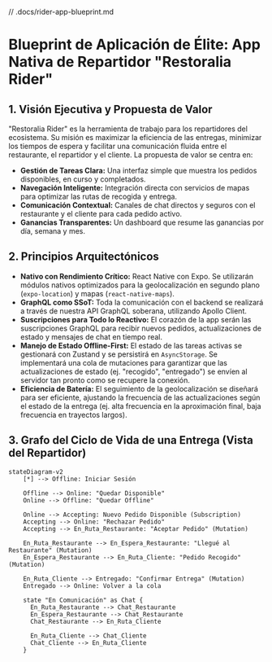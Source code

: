 // .docs/rider-app-blueprint.md
# Blueprint de Aplicación de Élite: App Nativa de Repartidor "Restoralia Rider"

## 1. Visión Ejecutiva y Propuesta de Valor

"Restoralia Rider" es la herramienta de trabajo para los repartidores del ecosistema. Su misión es maximizar la eficiencia de las entregas, minimizar los tiempos de espera y facilitar una comunicación fluida entre el restaurante, el repartidor y el cliente. La propuesta de valor se centra en:
*   **Gestión de Tareas Clara:** Una interfaz simple que muestra los pedidos disponibles, en curso y completados.
*   **Navegación Inteligente:** Integración directa con servicios de mapas para optimizar las rutas de recogida y entrega.
*   **Comunicación Contextual:** Canales de chat directos y seguros con el restaurante y el cliente para cada pedido activo.
*   **Ganancias Transparentes:** Un dashboard que resume las ganancias por día, semana y mes.

## 2. Principios Arquitectónicos

*   **Nativo con Rendimiento Crítico:** React Native con Expo. Se utilizarán módulos nativos optimizados para la geolocalización en segundo plano (`expo-location`) y mapas (`react-native-maps`).
*   **GraphQL como SSoT:** Toda la comunicación con el backend se realizará a través de nuestra API GraphQL soberana, utilizando Apollo Client.
*   **Suscripciones para Todo lo Reactivo:** El corazón de la app serán las suscripciones GraphQL para recibir nuevos pedidos, actualizaciones de estado y mensajes de chat en tiempo real.
*   **Manejo de Estado Offline-First:** El estado de las tareas activas se gestionará con Zustand y se persistirá en `AsyncStorage`. Se implementará una cola de mutaciones para garantizar que las actualizaciones de estado (ej. "recogido", "entregado") se envíen al servidor tan pronto como se recupere la conexión.
*   **Eficiencia de Batería:** El seguimiento de la geolocalización se diseñará para ser eficiente, ajustando la frecuencia de las actualizaciones según el estado de la entrega (ej. alta frecuencia en la aproximación final, baja frecuencia en trayectos largos).

## 3. Grafo del Ciclo de Vida de una Entrega (Vista del Repartidor)

```mermaid
stateDiagram-v2
    [*] --> Offline: Iniciar Sesión

    Offline --> Online: "Quedar Disponible"
    Online --> Offline: "Quedar Offline"

    Online --> Accepting: Nuevo Pedido Disponible (Subscription)
    Accepting --> Online: "Rechazar Pedido"
    Accepting --> En_Ruta_Restaurante: "Aceptar Pedido" (Mutation)
    
    En_Ruta_Restaurante --> En_Espera_Restaurante: "Llegué al Restaurante" (Mutation)
    En_Espera_Restaurante --> En_Ruta_Cliente: "Pedido Recogido" (Mutation)
    
    En_Ruta_Cliente --> Entregado: "Confirmar Entrega" (Mutation)
    Entregado --> Online: Volver a la cola

    state "En Comunicación" as Chat {
      En_Ruta_Restaurante --> Chat_Restaurante
      En_Espera_Restaurante --> Chat_Restaurante
      Chat_Restaurante --> En_Ruta_Cliente
      
      En_Ruta_Cliente --> Chat_Cliente
      Chat_Cliente --> En_Ruta_Cliente
    }

    